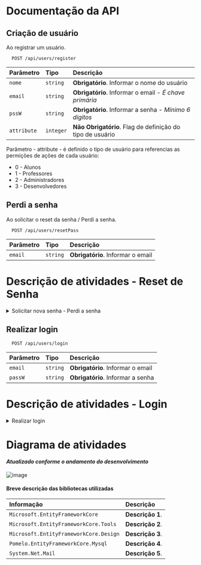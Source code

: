# Documentação da API


## Criação de usuário

Ao registrar um usuário.

```http
  POST /api/users/register
```
| Parâmetro        | Tipo       | Descrição                                                 |
| :--------------- | :-------   | :---------------------------------------------------      |
| `nome`           | `string`   | **Obrigatório**. Informar o nome do usuário               |
| `email`          | `string`   | **Obrigatório**. Informar o email - _É chave primária_    |
| `pssW`           | `string`   | **Obrigatório**. Informar a senha - _Mínimo 6 dígitos_    |
| `attribute`      | `integer`  | **Não Obrigatório**. Flag de definição do tipo de usuário |

Parâmetro - attribute - é definido o tipo de usuário para referencias as permições de ações de cada usuário:

* 0 - Alunos
* 1 - Professores
* 2 - Administradores
* 3 - Desenvolvedores

## Perdi a senha

Ao solicitar o reset da senha / Perdi a senha.
```http
  POST /api/users/resetPass
```
| Parâmetro        | Tipo       | Descrição                                                 |
| :--------------- | :-------   | :---------------------------------------------------      |
| `email`          | `string`   | **Obrigatório**. Informar o email                         |

# Descrição de atividades - Reset de Senha

<details><summary>Solicitar nova senha - Perdi a senha</summary>
    <p>
        <table>
            <tbody>
                <tr>
                    <th style="width: 25%;">
                        E-mail.
                    </th>
                    <td>
                        É necessário informar o e-mail do usuário.
                    </td>
                </tr>
                <tr>
                    <th style="width: 25%;">
                        FindAsync(email)
                    </th>
                    <td>
                        Verifica se existe usuário cadastrado com o e-mail informado.
                    </td>
                </tr>
                <tr>
                    <th style="width: 25%;">
                        gnewpass
                    </th>
                    <td>
                        Gera uma nova senha aleatória, capturando os 8 primeiros dígitos.
                    </td>
                </tr>
                <tr>
                    <th style="width: 25%;">
                        SendMail
                    </th>
                    <td>
                        Envia um e-mail, para o e-mail informado.
                    </td>
                </tr>
                <tr>
                    <th style="width: 25%;">
                        SMTP
                    </th>
                    <td>
                        smtp-mail.outlook.com
                </td>
                                  <tr>
                    <th style="width: 25%;">
                        Porta
                    </th>
                    <td>
                        587
                </td>
                </tr>
            </tbody>
        </table>
    </p>
</details>

## Realizar login

```http
  POST /api/users/login
```
| Parâmetro        | Tipo       | Descrição                                                 |
| :--------------- | :-------   | :---------------------------------------------------      |
| `email`          | `string`   | **Obrigatório**. Informar o email                         |
| `passW`          | `string`   | **Obrigatório**. Informar a senha                         |

# Descrição de atividades - Login

<details><summary>Realizar login</summary>
    <p>
        <table>
            <tbody>
                <tr>
                    <th style="width: 25%;">
                        E-mail.
                    </th>
                    <td>
                        É necessário informar o e-mail do usuário.
                    </td>
                </tr>
                <tr>
                    <th style="width: 25%;">
                        Paswword
                    </th>
                    <td>
                        É necessário informar a senha do usuário.
                    </td>
                </tr>
               <tr>
                    <th style="width: 25%;">
                        Gerar TOKEN
                    </th>
                    <td>
                        O token de autorização tem validade de 1 hora.
                    </td>
                </tr>
            </tbody>
        </table>
    </p>
</details>

# Diagrama de atividades 
#### _Atualizado conforme o andamento do desenvolvimento_

![image](https://github.com/Albatroxi/API_LMFY/assets/167586363/e0a39a25-c36c-4993-9c53-5982dc224be8)


#### Breve descrição das bibliotecas utilizadas

| Informação                                 | Descrição                                                 |
| :------------------------------------------| :-------------------------------------------------------- |
| `Microsoft.EntityFrameworkCore`            | **Descrição 1**.                                          |
| `Microsoft.EntityFrameworkCore.Tools`      | **Descrição 2**.                                          |
| `Microsoft.EntityFrameworkCore.Design`     | **Descrição 3**.                                          |
| `Pomelo.EntityFrameworkCore.Mysql`         | **Descrição 4**.                                          |
| `System.Net.Mail`                          | **Descrição 5**.                                          |


